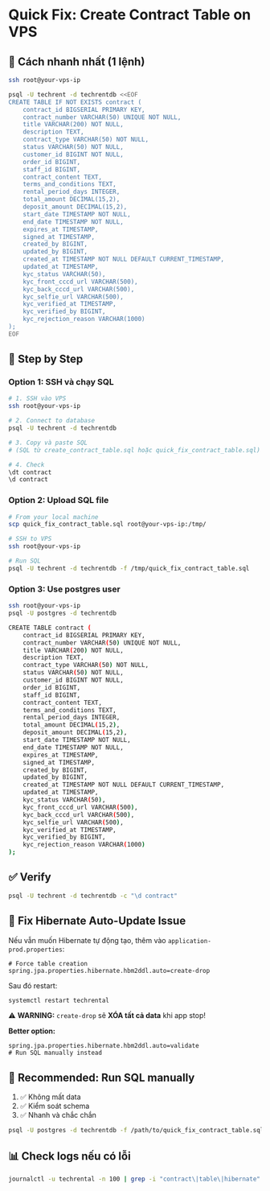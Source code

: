 # Quick Fix: Create Contract Table on VPS

## 🚀 Cách nhanh nhất (1 lệnh)

```bash
ssh root@your-vps-ip
```

```bash
psql -U techrent -d techrentdb <<EOF
CREATE TABLE IF NOT EXISTS contract (
    contract_id BIGSERIAL PRIMARY KEY,
    contract_number VARCHAR(50) UNIQUE NOT NULL,
    title VARCHAR(200) NOT NULL,
    description TEXT,
    contract_type VARCHAR(50) NOT NULL,
    status VARCHAR(50) NOT NULL,
    customer_id BIGINT NOT NULL,
    order_id BIGINT,
    staff_id BIGINT,
    contract_content TEXT,
    terms_and_conditions TEXT,
    rental_period_days INTEGER,
    total_amount DECIMAL(15,2),
    deposit_amount DECIMAL(15,2),
    start_date TIMESTAMP NOT NULL,
    end_date TIMESTAMP NOT NULL,
    expires_at TIMESTAMP,
    signed_at TIMESTAMP,
    created_by BIGINT,
    updated_by BIGINT,
    created_at TIMESTAMP NOT NULL DEFAULT CURRENT_TIMESTAMP,
    updated_at TIMESTAMP,
    kyc_status VARCHAR(50),
    kyc_front_cccd_url VARCHAR(500),
    kyc_back_cccd_url VARCHAR(500),
    kyc_selfie_url VARCHAR(500),
    kyc_verified_at TIMESTAMP,
    kyc_verified_by BIGINT,
    kyc_rejection_reason VARCHAR(1000)
);
EOF
```

## 📝 Step by Step

### Option 1: SSH và chạy SQL

```bash
# 1. SSH vào VPS
ssh root@your-vps-ip

# 2. Connect to database
psql -U techrent -d techrentdb

# 3. Copy và paste SQL
# (SQL từ create_contract_table.sql hoặc quick_fix_contract_table.sql)

# 4. Check
\dt contract
\d contract
```

### Option 2: Upload SQL file

```bash
# From your local machine
scp quick_fix_contract_table.sql root@your-vps-ip:/tmp/

# SSH to VPS
ssh root@your-vps-ip

# Run SQL
psql -U techrent -d techrentdb -f /tmp/quick_fix_contract_table.sql
```

### Option 3: Use postgres user

```bash
ssh root@your-vps-ip
psql -U postgres -d techrentdb

CREATE TABLE contract (
    contract_id BIGSERIAL PRIMARY KEY,
    contract_number VARCHAR(50) UNIQUE NOT NULL,
    title VARCHAR(200) NOT NULL,
    description TEXT,
    contract_type VARCHAR(50) NOT NULL,
    status VARCHAR(50) NOT NULL,
    customer_id BIGINT NOT NULL,
    order_id BIGINT,
    staff_id BIGINT,
    contract_content TEXT,
    terms_and_conditions TEXT,
    rental_period_days INTEGER,
    total_amount DECIMAL(15,2),
    deposit_amount DECIMAL(15,2),
    start_date TIMESTAMP NOT NULL,
    end_date TIMESTAMP NOT NULL,
    expires_at TIMESTAMP,
    signed_at TIMESTAMP,
    created_by BIGINT,
    updated_by BIGINT,
    created_at TIMESTAMP NOT NULL DEFAULT CURRENT_TIMESTAMP,
    updated_at TIMESTAMP,
    kyc_status VARCHAR(50),
    kyc_front_cccd_url VARCHAR(500),
    kyc_back_cccd_url VARCHAR(500),
    kyc_selfie_url VARCHAR(500),
    kyc_verified_at TIMESTAMP,
    kyc_verified_by BIGINT,
    kyc_rejection_reason VARCHAR(1000)
);
```

## ✅ Verify

```bash
psql -U techrent -d techrentdb -c "\d contract"
```

## 🔧 Fix Hibernate Auto-Update Issue

Nếu vẫn muốn Hibernate tự động tạo, thêm vào `application-prod.properties`:

```properties
# Force table creation
spring.jpa.properties.hibernate.hbm2ddl.auto=create-drop
```

Sau đó restart:

```bash
systemctl restart techrental
```

⚠️ **WARNING:** `create-drop` sẽ **XÓA tất cả data** khi app stop!

**Better option:**
```properties
spring.jpa.properties.hibernate.hbm2ddl.auto=validate
# Run SQL manually instead
```

## 🎯 Recommended: Run SQL manually

1. ✅ Không mất data
2. ✅ Kiểm soát schema
3. ✅ Nhanh và chắc chắn

```bash
psql -U postgres -d techrentdb -f /path/to/quick_fix_contract_table.sql
```

## 📊 Check logs nếu có lỗi

```bash
journalctl -u techrental -n 100 | grep -i "contract\|table\|hibernate"
```

